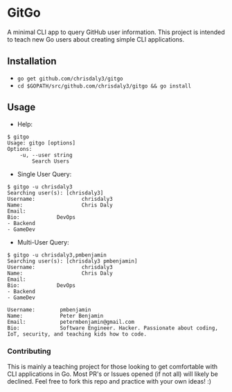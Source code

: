 # GitGo

A minimal CLI app to query GitHub user information.
This project is intended to teach new Go users about creating simple CLI applications.

## Installation
* `go get github.com/chrisdaly3/gitgo`
* `cd $GOPATH/src/github.com/chrisdaly3/gitgo && go install`

## Usage
* Help:
```
$ gitgo
Usage: gitgo [options]
Options:
    -u, --user string
        Search Users
```


* Single User Query:
```
$ gitgo -u chrisdaly3
Searching user(s): [chrisdaly3]
Username:               chrisdaly3
Name:                   Chris Daly
Email:
Bio:            DevOps
- Backend
- GameDev
```


* Multi-User Query:
```
$ gitgo -u chrisdaly3,pmbenjamin
Searching user(s): [chrisdaly3 pmbenjamin]
Username:               chrisdaly3
Name:                   Chris Daly
Email:
Bio:            DevOps
- Backend
- GameDev

Username:        pmbenjamin
Name:            Peter Benjamin
Email:           petermbenjamin@gmail.com
Bio:             Software Engineer. Hacker. Passionate about coding, IoT, security, and teaching kids how to code.
```

### Contributing
This is mainly a teaching project for those looking to get comfortable with CLI applications in Go. Most PR's or Issues opened (if not all) will likely be declined. Feel free to fork this repo and practice with your own ideas! :) 